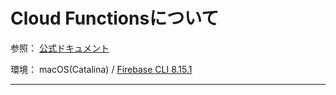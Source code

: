 # Cloud Functionsについて

参照：
[公式ドキュメント](https://firebase.google.com/docs/functions?hl=ja)

環境：
macOS(Catalina) / [Firebase CLI 8.15.1](https://firebase.google.cn/docs/cli?hl=ja)

<!-- 前提：
- Firebaseプロジェクト作成 → [Cloud Firestore設定](https://firebase.google.com/docs/firestore/quickstart?hl=ja)
- ローカルのディレクトリ作成
- [Firebase CLIインストール → ログイン → Firestore設定](https://firebase.google.cn/docs/cli?hl=ja#install-cli-mac-linux) -->

---
